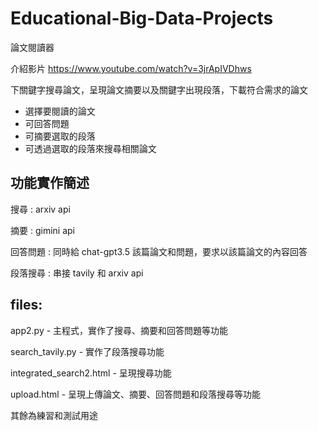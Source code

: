 # Educational-Big-Data-Projects
論文閱讀器

介紹影片
https://www.youtube.com/watch?v=3jrApIVDhws

下關鍵字搜尋論文，呈現論文摘要以及關鍵字出現段落，下載符合需求的論文
- 選擇要閱讀的論文
- 可回答問題
- 可摘要選取的段落
- 可透過選取的段落來搜尋相關論文

## 功能實作簡述

搜尋 : arxiv api

摘要 : gimini api

回答問題 : 同時給 chat-gpt3.5 該篇論文和問題，要求以該篇論文的內容回答

段落搜尋 : 串接 tavily 和 arxiv api

## files:

app2.py - 主程式，實作了搜尋、摘要和回答問題等功能

search_tavily.py - 實作了段落搜尋功能

integrated_search2.html - 呈現搜尋功能

upload.html - 呈現上傳論文、摘要、回答問題和段落搜尋等功能

其餘為練習和測試用途
